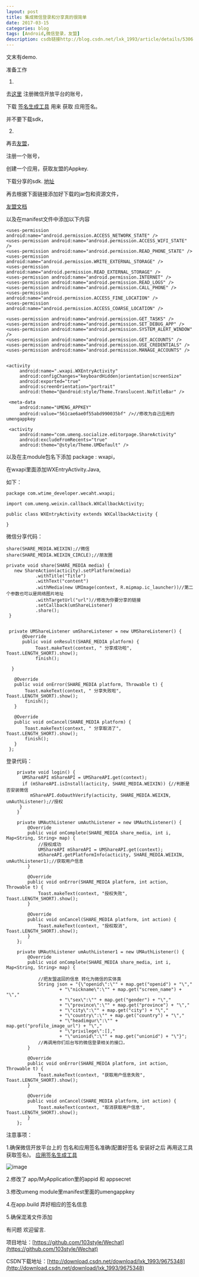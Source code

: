 ```yaml
---
layout: post
title: 集成微信登录和分享真的很简单
date: 2017-03-15
categories: blog
tags: [Android,微信登录，友盟]
description: csdb链接http://blog.csdn.net/lxk_1993/article/details/53066384。
---
```


文末有demo.

准备工作

1.

去[这里](https://open.weixin.qq.com/) 注册微信开放平台的账号，

下载 [签名生成工具](https://res.wx.qq.com/open/zh_CN/htmledition/res/dev/download/sdk/Gen_Signature_Android2.apk) 用来 获取 应用签名。

并不要下载sdk，

2.

再去[友盟](http://mobile.umeng.com/social)，

注册一个账号，

创建一个应用，获取友盟的Appkey.

下载分享的sdk. [地址](http://dev.umeng.com/social/android/sdk-download)

再去根据下面链接添加好下载的jar包和资源文件，

[友盟文档](http://dev.umeng.com/social/android/%E5%BF%AB%E9%80%9F%E9%9B%86%E6%88%90%E6%96%87%E6%A1%A3)

以及在manifest文件中添加以下内容



    <uses-permission android:name="android.permission.ACCESS_NETWORK_STATE" />  
    <uses-permission android:name="android.permission.ACCESS_WIFI_STATE" />  
    <uses-permission android:name="android.permission.READ_PHONE_STATE" />  
    <uses-permission android:name="android.permission.WRITE_EXTERNAL_STORAGE" />  
    <uses-permission android:name="android.permission.READ_EXTERNAL_STORAGE" />  
    <uses-permission android:name="android.permission.INTERNET" />  
    <uses-permission android:name="android.permission.READ_LOGS" />  
    <uses-permission android:name="android.permission.CALL_PHONE" />  
    <uses-permission android:name="android.permission.ACCESS_FINE_LOCATION" />  
    <uses-permission android:name="android.permission.ACCESS_COARSE_LOCATION" />  
  
    <uses-permission android:name="android.permission.GET_TASKS" />  
    <uses-permission android:name="android.permission.SET_DEBUG_APP" />  
    <uses-permission android:name="android.permission.SYSTEM_ALERT_WINDOW" />  
    <uses-permission android:name="android.permission.GET_ACCOUNTS" />  
    <uses-permission android:name="android.permission.USE_CREDENTIALS" />  
    <uses-permission android:name="android.permission.MANAGE_ACCOUNTS" />  
    
    
    <activity  
         android:name=".wxapi.WXEntryActivity"  
         android:configChanges="keyboardHidden|orientation|screenSize"  
         android:exported="true"  
         android:screenOrientation="portrait"  
         android:theme="@android:style/Theme.Translucent.NoTitleBar" />  
  
     <meta-data  
         android:name="UMENG_APPKEY"  
         android:value="561cae6ae0f55abd990035bf" />//修改为自己应用的umengappkey  
  
     <activity  
         android:name="com.umeng.socialize.editorpage.ShareActivity"  
         android:excludeFromRecents="true"  
         android:theme="@style/Theme.UMDefault" />  
  
  
以及在主module包名下添加 package : wxapi，

在wxapi里面添加WXEntryActivity.Java,

如下：


    package com.wtime_developer.wecaht.wxapi;  
    
    import com.umeng.weixin.callback.WXCallbackActivity;   
    
    public class WXEntryActivity extends WXCallbackActivity {  
  
    }  

微信分享代码：

    share(SHARE_MEDIA.WEIXIN);//微信  
    share(SHARE_MEDIA.WEIXIN_CIRCLE);//朋友圈  
    
    private void share(SHARE_MEDIA media) {  
       new ShareAction(acticity).setPlatform(media)  
               .withTitle("Title")  
               .withText("content")  
               .withMedia(new UMImage(context, R.mipmap.ic_launcher))//第二个参数也可以是网络图片地址  
               .withTargetUrl("url")//修改为你要分享的链接  
               .setCallback(umShareListener)  
               .share();  
     }  
  
  
     private UMShareListener umShareListener = new UMShareListener() {  
          @Override  
          public void onResult(SHARE_MEDIA platform) {  
               Toast.makeText(context, " 分享成功啦", Toast.LENGTH_SHORT).show();  
               finish();  
  
      }  
  
       @Override  
       public void onError(SHARE_MEDIA platform, Throwable t) {  
           Toast.makeText(context, " 分享失败啦", Toast.LENGTH_SHORT).show();  
           finish();  
       }  
  
       @Override  
       public void onCancel(SHARE_MEDIA platform) {  
           Toast.makeText(context, " 分享取消了", Toast.LENGTH_SHORT).show();  
           finish();  
       }  
     };  
     
     
   登录代码：
   
   
        private void login() {  
          UMShareAPI mShareAPI = UMShareAPI.get(context);  
          if (mShareAPI.isInstall(acticity, SHARE_MEDIA.WEIXIN)) {//判断是否安装微信  
             mShareAPI.doOauthVerify(acticity, SHARE_MEDIA.WEIXIN, umAuthListener);//授权  
         }  
        }  
  
        private UMAuthListener umAuthListener = new UMAuthListener() {  
            @Override  
            public void onComplete(SHARE_MEDIA share_media, int i, Map<String, String> map) {  
                //授权成功  
                UMShareAPI mShareAPI = UMShareAPI.get(context);  
                mShareAPI.getPlatformInfo(acticity, SHARE_MEDIA.WEIXIN, umAuthListener1);//获取用户信息  
            }  

            @Override  
            public void onError(SHARE_MEDIA platform, int action, Throwable t) {  
                Toast.makeText(context, "授权失败", Toast.LENGTH_SHORT).show();  
            }  
  
            @Override  
            public void onCancel(SHARE_MEDIA platform, int action) {  
                Toast.makeText(context, "授权取消", Toast.LENGTH_SHORT).show();  
            }  
        };  
  
        private UMAuthListener umAuthListener1 = new UMAuthListener() {  
            @Override  
            public void onComplete(SHARE_MEDIA share_media, int i, Map<String, String> map) {  

                //把友盟返回的信息 转化为微信的实体类  
                String json = "{\"openid\":\"" + map.get("openid") + "\","  
                        + "\"nickname\":\"" + map.get("screen_name") + "\","  
                        + "\"sex\":\"" + map.get("gender") + "\","  
                        + "\"province\":\"" + map.get("province") + "\","  
                        + "\"city\":\"" + map.get("city") + "\","  
                        + "\"country\":\"" + map.get("country") + "\","  
                        + "\"headimgur\":\"" + map.get("profile_image_url") + "\","  
                        + "\"privilege\":[],"  
                        + "\"unionid\":\"" + map.get("unionid") + "\"}";  
                //再调用你们后台写的微信登录相关的接口，  
            }  

            @Override  
            public void onError(SHARE_MEDIA platform, int action, Throwable t) {  
                Toast.makeText(context, "获取用户信息失败", Toast.LENGTH_SHORT).show();  
            }  

            @Override  
            public void onCancel(SHARE_MEDIA platform, int action) {  
                Toast.makeText(context, "取消获取用户信息", Toast.LENGTH_SHORT).show();  
            }  
        };  
  
  
注意事项：

1.确保微信开放平台上的 包名和应用签名准确(配置好签名 安装好之后 再用这工具获取签名)。 [应用签名生成工具](https://res.wx.qq.com/open/zh_CN/htmledition/res/dev/download/sdk/Gen_Signature_Android2.apk)

![image](http://img.blog.csdn.net/20161107162256285?watermark/2/text/aHR0cDovL2Jsb2cuY3Nkbi5uZXQv/font/5a6L5L2T/fontsize/400/fill/I0JBQkFCMA==/dissolve/70/gravity/Center)


2.修改了 app/MyApplication里的appid 和 appsecret

3.修改umeng module里manifest里面的umengappkey

4.在app.build 弄好相应的签名信息

5.确保混淆文件添加

有问题 欢迎留言.

项目地址：[https://github.com/103style/Wechat](https://github.com/103style/Wechat) 

CSDN下载地址：[http://download.csdn.net/download/lxk_1993/9675348](http://download.csdn.net/download/lxk_1993/9675348)
